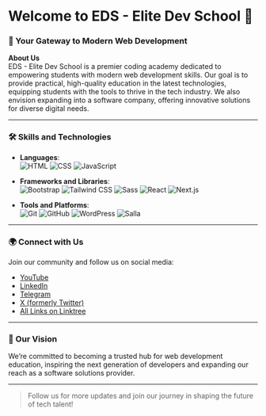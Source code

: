 # Welcome to EDS - Elite Dev School 👋

### 🌟 Your Gateway to Modern Web Development

**About Us**  
EDS - Elite Dev School is a premier coding academy dedicated to empowering students with modern web development skills. Our goal is to provide practical, high-quality education in the latest technologies, equipping students with the tools to thrive in the tech industry. We also envision expanding into a software company, offering innovative solutions for diverse digital needs.

---

### 🛠 Skills and Technologies

- **Languages**:  
  ![HTML](https://img.shields.io/badge/-HTML-E34F26?logo=html5&logoColor=white&style=flat) 
  ![CSS](https://img.shields.io/badge/-CSS-1572B6?logo=css3&logoColor=white&style=flat) 
  ![JavaScript](https://img.shields.io/badge/-JavaScript-F7DF1E?logo=javascript&logoColor=black&style=flat) 

- **Frameworks and Libraries**:  
  ![Bootstrap](https://img.shields.io/badge/-Bootstrap-7952B3?logo=bootstrap&logoColor=white&style=flat) 
  ![Tailwind CSS](https://img.shields.io/badge/-Tailwind_CSS-38B2AC?logo=tailwind-css&logoColor=white&style=flat) 
  ![Sass](https://img.shields.io/badge/-Sass-CC6699?logo=sass&logoColor=white&style=flat) 
  ![React](https://img.shields.io/badge/-React-61DAFB?logo=react&logoColor=black&style=flat) 
  ![Next.js](https://img.shields.io/badge/-Next.js-000000?logo=nextdotjs&logoColor=white&style=flat) 

- **Tools and Platforms**:  
  ![Git](https://img.shields.io/badge/-Git-F05032?logo=git&logoColor=white&style=flat) 
  ![GitHub](https://img.shields.io/badge/-GitHub-181717?logo=github&logoColor=white&style=flat) 
  ![WordPress](https://img.shields.io/badge/-WordPress-21759B?logo=wordpress&logoColor=white&style=flat) 
  ![Salla](https://img.shields.io/badge/-Salla-blueviolet?style=flat)

---

### 🌍 Connect with Us  
Join our community and follow us on social media:

- [YouTube](https://www.youtube.com/@EliteDevSchool)
- [LinkedIn](https://www.linkedin.com/in/elitedevschool/)
- [Telegram](https://t.me/elitedevschool)
- [X (formerly Twitter)](https://x.com/elitedevschool)
- [All Links on Linktree](https://linktr.ee/elitedevschool)

---

### 🚀 Our Vision  
We’re committed to becoming a trusted hub for web development education, inspiring the next generation of developers and expanding our reach as a software solutions provider.

---

> Follow us for more updates and join our journey in shaping the future of tech talent!
